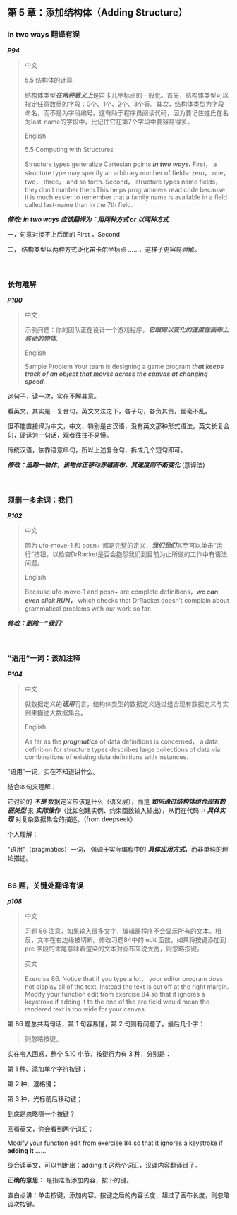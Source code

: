 ## 第 5 章：添加结构体（Adding Structure）

### in two ways 翻译有误  

***P94***

>中文  
> 
>5.5 结构体的计算   
>
>结构体类型***在两种意义上***是笛卡儿坐标点的一般化。首先，结构体类型可以指定任意数量的字段：0个、1个、2个、3个等。其次，结构体类型为字段命名，而不是为字段编号。这有助于程序员阅读代码，因为要记住姓氏在名为last-name的字段中，比记住它在第7个字段中要容易得多。
>
>English 
>  
>5.5 Computing with Structures 
>
>Structure types generalize Cartesian points ***in two ways.*** First， a structure type may specify an arbitrary number of fields: zero， one， two， three， and so forth. Second， structure types name fields， they don’t number them.This helps programmers read code because it is much easier to remember that a family name is available in a field called last-name than in the 7th field.

***修改: in two ways 应该翻译为：用两种方式 or 以两种方式***

一，句意对接不上后面的 First ，Second

二， 结构类型以两种方式泛化笛卡尔坐标点 ……，这样子更容易理解。    
<br><br>

### 长句难解   

***P100***

>中文
>   
>示例问题：你的团队正在设计一个游戏程序，***它跟踪以变化的速度在画布上移动的物体.***
>
>English
>   
>Sample Problem Your team is designing a game program ***that keeps track of an object that moves across the canvas at changing speed.***

这句子，读一次，实在不解其意。

看英文，其实是一复合句，英文文法之下，各子句，各负其责，丝毫不乱。

但不能直接译为中文，中文，特别是古汉语，没有英文那种形式语法，英文长复合句，硬译为一句话，观者往往不易懂。

传统汉语，依靠语意串句，所以上述复合句，拆成几个短句即可。

***修改：追踪一物体，该物体正移动穿越画布，其速度则不断变化*** (意译法)   
<br><br>

### 须删一多余词：我们   

***P102***   

>中文 
>  
>因为 ufo-move-1 和 posn+ 都是完整的定义，***我们我们***甚至可以单击“运行”按钮，以检查DrRacket是否会抱怨我们到目前为止所做的工作中有语法问题。
>
>Englsih
>
>Because ufo-move-1 and posn+ are complete definitions，***we can even click RUN，*** which checks that DrRacket doesn’t complain about grammatical problems with our work so far. 
>
***修改：删除一“我们”***   
<br><br>

### ”语用“一词：该加注释

***P104***

>中文
>
>就数据定义的***语用***而言，结构体类型的数据定义通过组合现有数据定义与实例来描述大数据集合。
>
>English   
>
>As far as the ***pragmatics*** of data definitions is concerned， a data definition for structure types describes large collections of data via combinations of existing data definitions with instances.
>
“语用”一词，实在不知道讲什么。

结合本句来理解：   

它讨论的 ***不是*** 数据定义应该是什么（语义层），而是 ***如何通过结构体组合现有数据类型*** 来 ***实际操作***（比如创建实例、约束函数输入输出），从而在代码中 ***具体实现*** 对复杂数据集合的描述。（from deepseek）

个人理解：

"语用"（pragmatics）一词， 强调于实际编程中的 ***具体应用方式***，而非单纯的理论描述。
<br><br>

### 86 题，关键处翻译有误
***p108***

>
>中文
>
>习题 86 注意，如果输入很多文字，编辑器程序不会显示所有的文本。相反，文本在右边缘被切断。修改习题84中的 edit 函数，如果将按键添加到 pre 字段的末尾意味着渲染的文本对画布来说太宽，则忽略按键。
>
>英文
>
>Exercise 86. Notice that if you type a lot， your editor program does not display all of the text. Instead the text is cut off at the right margin. Modify your function edit from exercise 84 so that it ignores a keystroke if adding it to the end of the pre field would mean the rendered text is too wide for your canvas.

第 86 题总共两句话，第 1 句容易懂，第 2 句则有问题了，最后几个字：

>则忽略按键。

实在令人困惑，整个 5.10 小节，按键行为有 3 种，分别是：

第 1 种、添加单个字符按键；

第 2 种、退格键；

第 3 种、光标前后移动键；

到底是忽略哪一个按键？

回看英文，你会看到两个词汇：

Modify your function edit from exercise 84 so that it ignores a keystroke if **adding it** …… 

综合读英文，可以判断出：adding it 这两个词汇，汉译内容翻译错了。

**正确的意思：** 是指准备添加内容，按下的键。

直白点讲：单击按键，添加内容。按键之后的内容长度，超过了画布长度，则忽略该次按键。